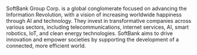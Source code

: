 SoftBank Group Corp. is a global conglomerate focused on advancing the Information Revolution, with a vision of increasing worldwide happiness through AI and technology. They invest in transformative companies across various sectors, including telecommunications, internet services, AI, smart robotics, IoT, and clean energy technologies. SoftBank aims to drive innovation and empower societies by supporting the development of a connected, more efficient world.
